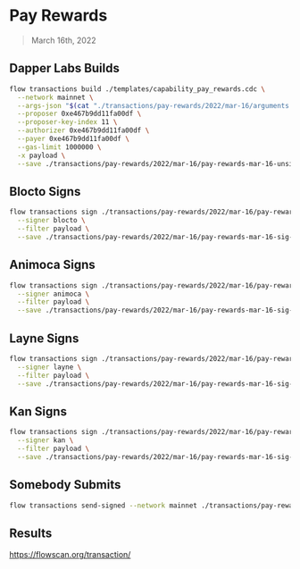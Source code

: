 # Pay Rewards
> March 16th, 2022


## Dapper Labs Builds

```sh
flow transactions build ./templates/capability_pay_rewards.cdc \
  --network mainnet \
  --args-json "$(cat "./transactions/pay-rewards/2022/mar-16/arguments.json")" \
  --proposer 0xe467b9dd11fa00df \
  --proposer-key-index 11 \
  --authorizer 0xe467b9dd11fa00df \
  --payer 0xe467b9dd11fa00df \
  --gas-limit 1000000 \
  -x payload \
  --save ./transactions/pay-rewards/2022/mar-16/pay-rewards-mar-16-unsigned.rlp
```

## Blocto Signs

```sh
flow transactions sign ./transactions/pay-rewards/2022/mar-16/pay-rewards-mar-16-unsigned.rlp \
  --signer blocto \
  --filter payload \
  --save ./transactions/pay-rewards/2022/mar-16/pay-rewards-mar-16-sig-1.rlp
```

## Animoca Signs

```sh
flow transactions sign ./transactions/pay-rewards/2022/mar-16/pay-rewards-mar-16-sig-1.rlp \
  --signer animoca \
  --filter payload \
  --save ./transactions/pay-rewards/2022/mar-16/pay-rewards-mar-16-sig-2.rlp
```

## Layne Signs

```sh
flow transactions sign ./transactions/pay-rewards/2022/mar-16/pay-rewards-mar-16-sig-2.rlp \
  --signer layne \
  --filter payload \
  --save ./transactions/pay-rewards/2022/mar-16/pay-rewards-mar-16-sig-3.rlp
```

## Kan Signs

```sh
flow transactions sign ./transactions/pay-rewards/2022/mar-16/pay-rewards-mar-16-sig-3.rlp \
  --signer kan \
  --filter payload \
  --save ./transactions/pay-rewards/2022/mar-16/pay-rewards-mar-16-sig-complete.rlp
```

## Somebody Submits

```sh
flow transactions send-signed --network mainnet ./transactions/pay-rewards/2022/mar-16/pay-rewards-mar-16-sig-complete.rlp
```

## Results

https://flowscan.org/transaction/
